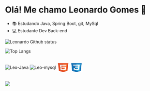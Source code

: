 # Olá! Me chamo Leonardo Gomes 👋

- 📚 Estudando Java, Spring Boot, git, MySql
- 💻 Estudante Dev Back-end

![Leonardo Github status](https://github-readme-stats.vercel.app/api?username=leonardoforgomes&show_icons=true&theme=radical)

![Top Langs](https://github-readme-stats.vercel.app/api/top-langs/?username=leonardoforgomes&hide_progress=true)

<div style="display: inline_block"><br>
  <img align="center" alt="Leo-Java" height="30" width="40" src="https://cdn.jsdelivr.net/gh/devicons/devicon/icons/java/java-original-wordmark.svg">
  <img align="center" alt="Leo-mysql" height="30" width="40" src="https://cdn.jsdelivr.net/gh/devicons/devicon/icons/mysql/mysql-plain-wordmark.svg">
  <img align="center" alt="Leo-HTML" height="30" width="40" src="https://raw.githubusercontent.com/devicons/devicon/master/icons/html5/html5-original.svg">
  <img align="center" alt="Leo-CSS" height="30" width="40" src="https://raw.githubusercontent.com/devicons/devicon/master/icons/css3/css3-original.svg">
  <br>
  <br>
 
<a href ="https://www.linkedin.com/in/leonardo-gomes-820874226/" target="_blank"> <img src="https://img.shields.io/badge/-LinkedIn-%230077B5?style=for-the-badge&logo=linkedin&logoColor=white" target="_blank"></a>

</div>
